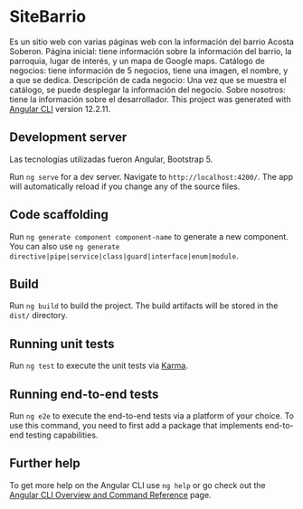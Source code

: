 # SiteBarrio

Es un sitio web con varias páginas web con la información del barrio Acosta Soberon. 
Página inicial: tiene información sobre la información del barrio, la parroquia, lugar de interés, y un mapa de Google maps.
Catálogo de negocios: tiene información de 5 negocios, tiene una imagen, el nombre, y a que se dedica. 
Descripción de cada negocio: Una vez que se muestra el catálogo, se puede desplegar la información del negocio.
Sobre nosotros: tiene la información sobre el desarrollador. 
This project was generated with [Angular CLI](https://github.com/angular/angular-cli) version 12.2.11.

## Development server

Las tecnologías utilizadas fueron Angular, Bootstrap 5. 

Run `ng serve` for a dev server. Navigate to `http://localhost:4200/`. The app will automatically reload if you change any of the source files.

## Code scaffolding

Run `ng generate component component-name` to generate a new component. You can also use `ng generate directive|pipe|service|class|guard|interface|enum|module`.

## Build

Run `ng build` to build the project. The build artifacts will be stored in the `dist/` directory.

## Running unit tests

Run `ng test` to execute the unit tests via [Karma](https://karma-runner.github.io).

## Running end-to-end tests

Run `ng e2e` to execute the end-to-end tests via a platform of your choice. To use this command, you need to first add a package that implements end-to-end testing capabilities.

## Further help

To get more help on the Angular CLI use `ng help` or go check out the [Angular CLI Overview and Command Reference](https://angular.io/cli) page.
